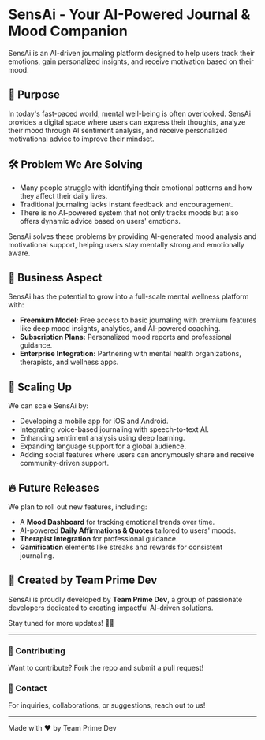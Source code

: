 # SensAi - Your AI-Powered Journal & Mood Companion  

SensAi is an AI-driven journaling platform designed to help users track their emotions, gain personalized insights, and receive motivation based on their mood.  

## 🌟 Purpose  
In today's fast-paced world, mental well-being is often overlooked. SensAi provides a digital space where users can express their thoughts, analyze their mood through AI sentiment analysis, and receive personalized motivational advice to improve their mindset.  

## 🛠 Problem We Are Solving  
- Many people struggle with identifying their emotional patterns and how they affect their daily lives.  
- Traditional journaling lacks instant feedback and encouragement.  
- There is no AI-powered system that not only tracks moods but also offers dynamic advice based on users' emotions.  

SensAi solves these problems by providing AI-generated mood analysis and motivational support, helping users stay mentally strong and emotionally aware.  

## 💼 Business Aspect  
SensAi has the potential to grow into a full-scale mental wellness platform with:  
- **Freemium Model:** Free access to basic journaling with premium features like deep mood insights, analytics, and AI-powered coaching.  
- **Subscription Plans:** Personalized mood reports and professional guidance.  
- **Enterprise Integration:** Partnering with mental health organizations, therapists, and wellness apps.  

## 🚀 Scaling Up  
We can scale SensAi by:  
- Developing a mobile app for iOS and Android.  
- Integrating voice-based journaling with speech-to-text AI.  
- Enhancing sentiment analysis using deep learning.  
- Expanding language support for a global audience.  
- Adding social features where users can anonymously share and receive community-driven support.  

## 🔥 Future Releases  
We plan to roll out new features, including:  
- A **Mood Dashboard** for tracking emotional trends over time.  
- AI-powered **Daily Affirmations & Quotes** tailored to users' moods.  
- **Therapist Integration** for professional guidance.  
- **Gamification** elements like streaks and rewards for consistent journaling.  

## 👥 Created by Team Prime Dev  
SensAi is proudly developed by **Team Prime Dev**, a group of passionate developers dedicated to creating impactful AI-driven solutions.  

Stay tuned for more updates! 🚀✨  

---

### 📌 Contributing  
Want to contribute? Fork the repo and submit a pull request!  

### 📩 Contact  
For inquiries, collaborations, or suggestions, reach out to us!  

---
Made with ❤️ by Team Prime Dev  

